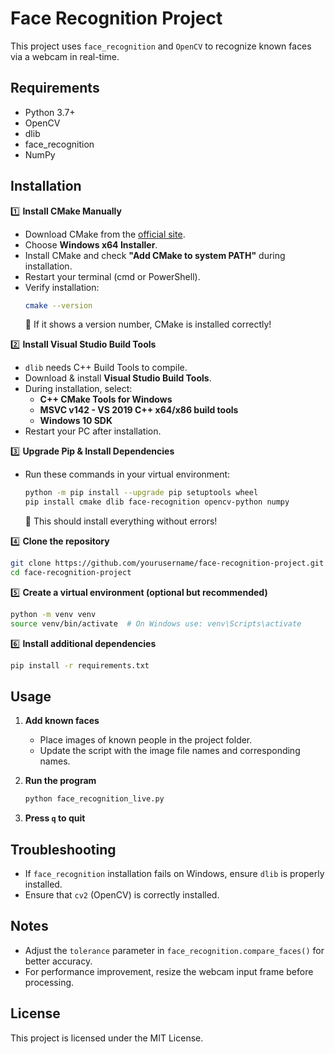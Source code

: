 # Face Recognition Project

This project uses `face_recognition` and `OpenCV` to recognize known faces via a webcam in real-time.

## Requirements

- Python 3.7+
- OpenCV
- dlib
- face_recognition
- NumPy

## Installation

1️⃣ **Install CMake Manually**
   - Download CMake from the [official site](https://cmake.org/download/).
   - Choose **Windows x64 Installer**.
   - Install CMake and check **"Add CMake to system PATH"** during installation.
   - Restart your terminal (cmd or PowerShell).
   - Verify installation:
     ```bash
     cmake --version
     ```
     🎯 If it shows a version number, CMake is installed correctly!

2️⃣ **Install Visual Studio Build Tools**
   - `dlib` needs C++ Build Tools to compile.
   - Download & install **Visual Studio Build Tools**.
   - During installation, select:
     - **C++ CMake Tools for Windows**
     - **MSVC v142 - VS 2019 C++ x64/x86 build tools**
     - **Windows 10 SDK**
   - Restart your PC after installation.

3️⃣ **Upgrade Pip & Install Dependencies**
   - Run these commands in your virtual environment:
     ```bash
     python -m pip install --upgrade pip setuptools wheel
     pip install cmake dlib face-recognition opencv-python numpy
     ```
     🚀 This should install everything without errors!

4️⃣ **Clone the repository**
   ```bash
   git clone https://github.com/yourusername/face-recognition-project.git
   cd face-recognition-project
   ```

5️⃣ **Create a virtual environment (optional but recommended)**
   ```bash
   python -m venv venv
   source venv/bin/activate  # On Windows use: venv\Scripts\activate
   ```

6️⃣ **Install additional dependencies**
   ```bash
   pip install -r requirements.txt
   ```

## Usage

1. **Add known faces**
   - Place images of known people in the project folder.
   - Update the script with the image file names and corresponding names.

2. **Run the program**
   ```bash
   python face_recognition_live.py
   ```

3. **Press `q` to quit**

## Troubleshooting

- If `face_recognition` installation fails on Windows, ensure `dlib` is properly installed.
- Ensure that `cv2` (OpenCV) is correctly installed.

## Notes

- Adjust the `tolerance` parameter in `face_recognition.compare_faces()` for better accuracy.
- For performance improvement, resize the webcam input frame before processing.

## License

This project is licensed under the MIT License.

